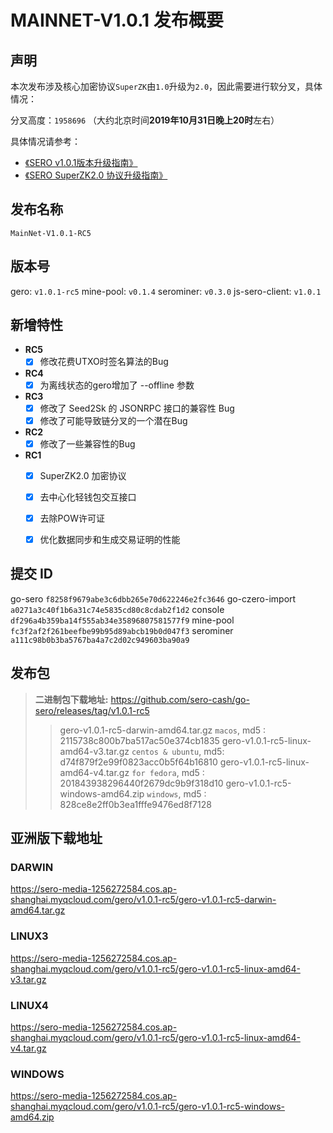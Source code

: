 # MAINNET-V1.0.1 发布概要

## 声明

本次发布涉及核心加密协议`SuperZK`由`1.0`升级为`2.0`，因此需要进行软分叉，具体情况：

分叉高度：`1958696` （大约北京时间**2019年10月31日晚上20时**左右）

具体情况请参考：

*  [《SERO v1.0.1版本升级指南》](?file=News/Report/20191020-sip5-3rd-announce)
* [《SERO SuperZK2.0 协议升级指南》](?file=News/Report/20191020-sip5-superzk20-account-update)



## 发布名称

`MainNet-V1.0.1-RC5`



## 版本号

gero:                `v1.0.1-rc5`
mine-pool:      `v0.1.4`
serominer:      `v0.3.0`
js-sero-client:  `v1.0.1`



## 新增特性

* **RC5**
  - [x] 修改花费UTXO时签名算法的Bug
* **RC4**
  - [x]  为离线状态的gero增加了 --offline 参数
* **RC3**
  * [x] 修改了 Seed2Sk 的 JSONRPC 接口的兼容性 Bug
  * [x] 修改了可能导致链分叉的一个潜在Bug
* **RC2**
  * [x] 修改了一些兼容性的Bug
* **RC1**
  * [x] SuperZK2.0 加密协议
  * [x] 去中心化轻钱包交互接口
  * [x] 去除POW许可证
  * [x] 优化数据同步和生成交易证明的性能



## 提交 ID

go-sero `f8258f9679abe3c6dbb265e70d622246e2fc3646`
go-czero-import `a0271a3c40f1b6a31c74e5835cd80c8cdab2f1d2`
console `df296a4b359ba14f555ab34e35896807581577f9`
mine-pool `fc3f2af2f261beefbe99b95d89abcb19b0d047f3`
serominer `a111c98b0b3ba5767ba4a7c2d02c949603ba90a9`



## 发布包

> **二进制包下载地址:**  https://github.com/sero-cash/go-sero/releases/tag/v1.0.1-rc5
> 
>> gero-v1.0.1-rc5-darwin-amd64.tar.gz `macos`, md5 : 2115738c800b7ba517ac50e374cb1835
> > gero-v1.0.1-rc5-linux-amd64-v3.tar.gz `centos & ubuntu`, md5: d74f879f2e99f0823acc0b5f64b16810
> > gero-v1.0.1-rc5-linux-amd64-v4.tar.gz `for fedora`, md5 : 201843938296440f2679dc9b9f318d10
> > gero-v1.0.1-rc5-windows-amd64.zip `windows`, md5 : 828ce8e2ff0b3ea1fffe9476ed8f7128



## 亚洲版下载地址

### DARWIN

https://sero-media-1256272584.cos.ap-shanghai.myqcloud.com/gero/v1.0.1-rc5/gero-v1.0.1-rc5-darwin-amd64.tar.gz

### LINUX3

https://sero-media-1256272584.cos.ap-shanghai.myqcloud.com/gero/v1.0.1-rc5/gero-v1.0.1-rc5-linux-amd64-v3.tar.gz

### LINUX4

https://sero-media-1256272584.cos.ap-shanghai.myqcloud.com/gero/v1.0.1-rc5/gero-v1.0.1-rc5-linux-amd64-v4.tar.gz

### WINDOWS

https://sero-media-1256272584.cos.ap-shanghai.myqcloud.com/gero/v1.0.1-rc5/gero-v1.0.1-rc5-windows-amd64.zip